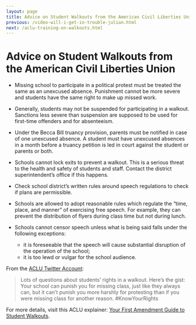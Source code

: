 ```yaml
---
layout: page
title: Advice on Student Walkouts from the American Civil Liberties Union
previous: /video-will-i-get-in-trouble-julian.html
next: /aclu-training-on-walkouts.html
---
```


Advice on Student Walkouts from the American Civil Liberties Union
=================

- Missing school to participate in a political protest must be treated the same as an unexcused absence. Punishment cannot be more severe and students have the same right to make up missed work. 

- Generally, students may not be suspended for participating in a walkout. Sanctions less severe than suspension are supposed to be used for first-time offenders and for absenteeism. 

- Under the Becca Bill truancy provision, parents must be notified in case of one unexcused absence. A student must have unexcused absences in a month before a truancy petition is led in court against the student or parents or both. 

- Schools cannot lock exits to prevent a walkout. This is a serious threat to the health and safety of students and staff. Contact the district superintendent’s office if this happens.

- Check school district’s written rules around speech regulations to check if plans are permissible. 

- Schools are allowed to adopt reasonable rules which regulate the “time, place, and manner” of exercising free speech. For example, they can prevent the distribution of flyers during class time but not during lunch. 

- Schools cannot censor speech unless what is being said falls under the following exceptions:					
  - it is foreseeable that the speech will cause substantial disruption of the operation of the school;					
  - it is too lewd or vulgar for the school audience. 


From the [ACLU Twitter Account](https://twitter.com/aclu/status/967015084789850113?lang=en):

> Lots of questions about students’ rights in a walkout. 
> Here’s the gist: Your school can punish you for missing class, just like they always can, but it can’t punish you more harshly for protesting than if you were missing class for another reason. #KnowYourRights

For more details, visit this ACLU explainer: [Your First Amendment Guide to Student Walkouts](https://www.aclu-ms.org/en/your-first-amendment-guide-student-walkouts).
